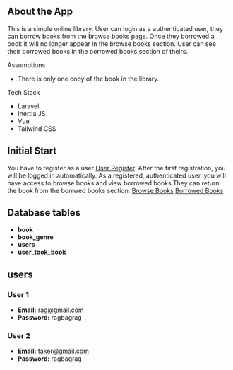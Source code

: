 
## About the App
This is a simple online library.
User can login as a authenticated user, they can borrow books from the browse books page. Once they borrowed a book it will no longer appear in the browse books section.
User can see their borrowed books in the borrowed books section of theirs.

Assumptions 
- There is only one copy of the book in the library.

Tech Stack 
- Laravel
- Inertia JS
- Vue
- Tailwind CSS

## Initial Start 
You have to register as a user [User Register](http://127.0.0.1:8000/signup). After the first registration, you will be logged in automatically. As a registered, authenticated user, you will have access to browse books and view borrowed books.They can return the book from the borrwed books section.
[Browse Books](http://127.0.0.1:8000/browse-books)
[Borrowed Books](http://127.0.0.1:8000/retrieve-borrowed-books)

## Database tables
- **book**
- **book_genre**
- **users**
- **user_took_book**


## users
### User 1
- **Email:** rag@gmail.com
- **Password:** ragbagrag

### User 2
- **Email:** taker@gmail.com
- **Password:** ragbagrag



